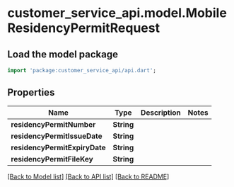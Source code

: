 # customer_service_api.model.MobileResidencyPermitRequest

## Load the model package
```dart
import 'package:customer_service_api/api.dart';
```

## Properties
Name | Type | Description | Notes
------------ | ------------- | ------------- | -------------
**residencyPermitNumber** | **String** |  | 
**residencyPermitIssueDate** | **String** |  | 
**residencyPermitExpiryDate** | **String** |  | 
**residencyPermitFileKey** | **String** |  | 

[[Back to Model list]](../README.md#documentation-for-models) [[Back to API list]](../README.md#documentation-for-api-endpoints) [[Back to README]](../README.md)


